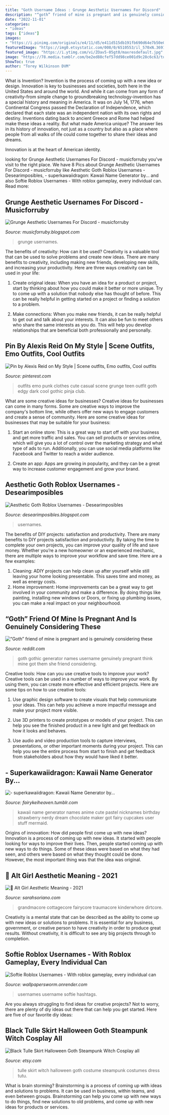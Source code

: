 ```yaml
---
title: "Goth Username Ideas : Grunge Aesthetic Usernames For Discord"
description: "“goth” friend of mine is pregnant and is genuinely considering these"
date: "2022-11-01"
categories:
- "ideas"
tags: ["ideas"]
images:
- "https://i.pinimg.com/originals/e4/11/d5/e411d515db191fb690d64e7b50e051ca.jpg"
featuredImage: "https://img0.etsystatic.com/008/0/6510553/il_570xN.369198734_75mk.jpg"
featured_image: "https://i.ytimg.com/vi/ZOav5-05gt0/maxresdefault.jpg"
image: "https://78.media.tumblr.com/be2ed88cfef57dd98ce001d9c28c6c63/tumblr_mlff16ZJer1rrbyulo1_500.png"
ShowToc: true
author: "Torey Wilkinson DVM"
---
```



What is Invention?
Invention is the process of coming up with a new idea or design. Innovation is key to businesses and societies, both here in the United States and around the world. And while it can come from any form of creativity-from simple change to groundbreaking technology-invention has a special history and meaning in America.
It was on July 14, 1776, when Continental Congress passed the Declaration of Independence, which declared that each state was an independent nation with its own rights and destiny. Inventions dating back to ancient Greece and Rome had helped make these ideas a reality. But what made America unique? The answer lies in its history of innovation, not just as a country but also as a place where people from all walks of life could come together to share their ideas and dreams.

Innovation is at the heart of American identity.

	

		
looking for Grunge Aesthetic Usernames For Discord - musicforruby you've visit to the right place. We have 8 Pics about Grunge Aesthetic Usernames For Discord - musicforruby like Aesthetic Goth Roblox Usernames - Desearimposibles, - superkawaiidragon: Kawaii Name Generator by... and also Softie Roblox Usernames - With roblox gameplay, every individual can. Read more:
		
    
## Grunge Aesthetic Usernames For Discord - Musicforruby

<img loading=lazy src="https://i.ytimg.com/vi/ZOav5-05gt0/maxresdefault.jpg" onerror="this.onerror=null;this.src='https://tse3.mm.bing.net/th?id=OIP.HUeSnPQ4TTvcuK2DacY2qwHaEK&amp;pid=15.1';" alt="Grunge Aesthetic Usernames For Discord - musicforruby">

_Source: musicforruby.blogspot.com_

>grunge usernames. 

	

The benefits of creativity: How can it be used?
Creativity is a valuable tool that can be used to solve problems and create new ideas. There are many benefits to creativity, including making new friends, developing new skills, and increasing your productivity. Here are three ways creativity can be used in your life: 
1. Create original ideas: When you have an idea for a product or project, start by thinking about how you could make it better or more unique. Try to come up with a solution that nobody else has thought of before. This can be really helpful in getting started on a project or finding a solution to a problem.

2. Make connections: When you make new friends, it can be really helpful to get out and talk about your interests. It can also be fun to meet others who share the same interests as you do. This will help you develop relationships that are beneficial both professionally and personally.

    
## Pin By Alexis Reid On My Style | Scene Outfits, Emo Outfits, Cool Outfits

<img loading=lazy src="https://i.pinimg.com/736x/f3/4e/1a/f34e1a94fdf14aa809de0b694c855af8--outfit-emo-punk-outfits-edgy.jpg" onerror="this.onerror=null;this.src='https://tse2.mm.bing.net/th?id=OIP.DHgBDmgtuRrA10-KRDO3bQHaMN&amp;pid=15.1';" alt="Pin by Alexis Reid on My Style | Scene outfits, Emo outfits, Cool outfits">

_Source: pinterest.com_

>outfits emo punk clothes cute casual scene grunge teen outfit goth edgy dark cool gothic pinja club. 

	

What are some creative ideas for businesses?
Creative ideas for businesses can come in many forms. Some are creative ways to improve the company's bottom line, while others offer new ways to engage customers and create a sense of community. Here are some creative ideas for businesses that may be suitable for your business:
1. Start an online store: This is a great way to start off with your business and get more traffic and sales. You can sell products or services online, which will give you a lot of control over the marketing strategy and what type of ads to run. Additionally, you can use social media platforms like Facebook and Twitter to reach a wider audience.

2. Create an app: Apps are growing in popularity, and they can be a great way to increase customer engagement and grow your brand.

    
## Aesthetic Goth Roblox Usernames - Desearimposibles

<img loading=lazy src="https://i.pinimg.com/564x/7f/3d/f0/7f3df0b0f4f2c842fc8601740e4346ea.jpg" onerror="this.onerror=null;this.src='https://tse1.mm.bing.net/th?id=OIP.oyxs-fM9JTk-j2DGP4S4AgHaQA&amp;pid=15.1';" alt="Aesthetic Goth Roblox Usernames - Desearimposibles">

_Source: desearimposibles.blogspot.com_

>usernames. 

	

The benefits of DIY projects: satisfaction and productivity.
There are many benefits to DIY projects satisfaction and productivity. By taking the time to complete your own projects, you can improve your quality of life and save money. Whether you’re a new homeowner or an experienced mechanic, there are multiple ways to improve your workflow and save time. Here are a few examples: 
1. Cleaning: ADIY projects can help clean up after yourself while still leaving your home looking presentable. This saves time and money, as well as energy costs. 
2. Home improvement: Home improvements can be a great way to get involved in your community and make a difference. By doing things like painting, installing new windows or Doors, or fixing up plumbing issues, you can make a real impact on your neighbourhood. 

    
## “Goth” Friend Of Mine Is Pregnant And Is Genuinely Considering These

<img loading=lazy src="https://i.redd.it/bjhabjnihgc51.jpg" onerror="this.onerror=null;this.src='https://tse4.mm.bing.net/th?id=OIP.BSr5RchKlnlsBeGcsa9DMAHaKf&amp;pid=15.1';" alt="“Goth” friend of mine is pregnant and is genuinely considering these">

_Source: reddit.com_

>goth gothic generator names username genuinely pregnant think mine got them she friend considering. 

	

Creative tools: How can you use creative tools to improve your work?
Creative tools can be used in a number of ways to improve your work. By using them, you can create more effective and efficient projects. Here are some tips on how to use creative tools:
1. Use graphic design software to create visuals that help communicate your ideas. This can help you achieve a more impactful message and make your project more visible.

2. Use 3D printers to create prototypes or models of your project. This can help you see the finished product in a new light and get feedback on how it looks and behaves.

3. Use audio and video production tools to capture interviews, presentations, or other important moments during your project. This can help you see the entire process from start to finish and get feedback from stakeholders about how they would have liked it better.


    
## - Superkawaiidragon: Kawaii Name Generator By...

<img loading=lazy src="https://78.media.tumblr.com/be2ed88cfef57dd98ce001d9c28c6c63/tumblr_mlff16ZJer1rrbyulo1_500.png" onerror="this.onerror=null;this.src='https://tse3.mm.bing.net/th?id=OIP.ezqAmfUrg5Gl2XVsW_BarQHaE4&amp;pid=15.1';" alt="- superkawaiidragon: Kawaii Name Generator by...">

_Source: fairykeiheaven.tumblr.com_

>kawaii name generator names anime cute pastel nicknames birthday strawberry nerdy dream chocolate maker got fairy cupcakes user stuff mermaid. 

	

Origins of innovation: How did people first come up with new ideas?
Innovation is a process of coming up with new ideas. It started with people looking for ways to improve their lives. Then, people started coming up with new ways to do things. Some of these ideas were based on what they had seen, and others were based on what they thought could be done. However, the most important thing was that the idea was original.

    
## 🖤 Alt Girl Aesthetic Meaning - 2021

<img loading=lazy src="https://i.pinimg.com/originals/e4/11/d5/e411d515db191fb690d64e7b50e051ca.jpg" onerror="this.onerror=null;this.src='https://tse1.mm.bing.net/th?id=OIP.Eu-9me18f99DZJ2dY_ACaQHaHa&amp;pid=15.1';" alt="🖤 Alt Girl Aesthetic Meaning - 2021">

_Source: sarahsoriano.com_

>grandmacore cottagecore fairycore traumacore kinderwhore dirtcore. 

	

Creativity is a mental state that can be described as the ability to come up with new ideas or solutions to problems. It is essential for any business, government, or creative person to have creativity in order to produce great results. Without creativity, it is difficult to see any big projects through to completion.

    
## Softie Roblox Usernames - With Roblox Gameplay, Every Individual Can

<img loading=lazy src="https://i.pinimg.com/236x/be/13/88/be1388e32d2ceb4c1ec9f70ba2ed5333.jpg" onerror="this.onerror=null;this.src='https://tse3.mm.bing.net/th?id=OIP.373rv42_fod21HP6CgsgJAAAAA&amp;pid=15.1';" alt="Softie Roblox Usernames - With roblox gameplay, every individual can">

_Source: wallpapersworm.onrender.com_

>usernames username softie hashtags. 

	

Are you always struggling to find ideas for creative projects? Not to worry, there are plenty of diy ideas out there that can help you get started. Here are five of our favorite diy ideas: 

    
## Black Tulle Skirt Halloween Goth Steampunk Witch Cosplay All

<img loading=lazy src="https://img0.etsystatic.com/008/0/6510553/il_570xN.369198734_75mk.jpg" onerror="this.onerror=null;this.src='https://tse4.mm.bing.net/th?id=OIP.uNQB5jlBuvA6kE8bKbPJ9QHaJ4&amp;pid=15.1';" alt="Black Tulle Skirt Halloween Goth Steampunk Witch Cosplay all">

_Source: etsy.com_

>tulle skirt witch halloween goth costume steampunk costumes dress tutu. 

	

What is brain storming?
Brainstorming is a process of coming up with ideas and solutions to problems. It can be used in business, within teams, and even between groups. Brainstorming can help you come up with new ways to do things, find new solutions to old problems, and come up with new ideas for products or services.

